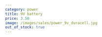 ```yaml
---
category: power
title: 9V battery
price: 3.50
image: /images/sales/power_9v_duracell.jpg
out_of_stock: true
---
```

